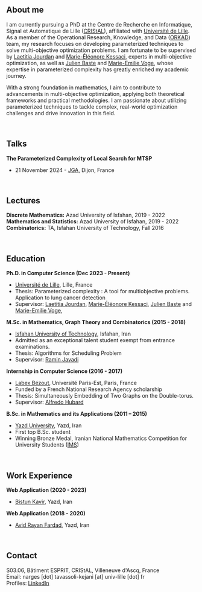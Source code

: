 ## About me
I am currently pursuing a PhD at the Centre de Recherche en Informatique, Signal et Automatique de Lille ([CRIStAL](https://www.cristal.univ-lille.fr/en/)), affiliated with [Université de Lille](https://www.univ-lille.fr/). As a member of the Operational Research, Knowledge, and Data ([ORKAD](https://orkad.univ-lille.fr/)) team, my research focuses on developing parameterized techniques to solve multi-objective optimization problems. I am fortunate to be supervised by [Laetitia Jourdan]([https://www.cristal.univ-lille.fr/profil/jourdan/](https://pro.univ-lille.fr/laetitia-jourdan)) and [Marie-Éléonore Kessaci](https://pro.univ-lille.fr/marie-eleonore-kessaci), experts in multi-objective optimization, as well as [Julien Baste](https://www.iut-info.univ-lille.fr/~julien.baste/) and [Marie-Emilie Voge](https://pro.univ-lille.fr/marie-emilie-voge), whose expertise in parameterized complexity has greatly enriched my academic journey.

With a strong foundation in mathematics, I aim to contribute to advancements in multi-objective optimization, applying both theoretical frameworks and practical methodologies. I am passionate about utilizing parameterized techniques to tackle complex, real-world optimization challenges and drive innovation in this field.

&nbsp;

## Talks
**The Parameterized Complexity of Local Search for MTSP**
- 21 November 2024 - [JGA](https://jga2024.sciencesconf.org/584823), Dijon, France

<br>  <!-- You can use this if more space is needed -->

## Lectures
**Discrete Mathematics:** Azad University of Isfahan, 2019 - 2022
**Mathematics and Statistics:** Azad University of Isfahan, 2019 - 2022
**Combinatorics:** TA, Isfahan University of Technology, Fall 2016

<br>  <!-- You can use this if more space is needed -->

## Education
**Ph.D.  in Computer Science (Dec 2023 - Present)**
- [Université de Lille](https://www.univ-lille.fr/), Lille, France
- Thesis: Parameterized complexity : A tool for multiobjective problems. Application to lung cancer detection
- Supervisor: [Laetitia Jourdan]([https://www.cristal.univ-lille.fr/profil/jourdan/](https://pro.univ-lille.fr/laetitia-jourdan)), [Marie-Éléonore Kessaci](https://pro.univ-lille.fr/marie-eleonore-kessaci), [Julien Baste](https://www.iut-info.univ-lille.fr/~julien.baste/) and [Marie-Emilie Voge](https://pro.univ-lille.fr/marie-emilie-voge),

**M.Sc. in Mathematics, Graph Theory and Combinatorics (2015 - 2018)**	 
- [Isfahan University of Technology](https://english.iut.ac.ir/), Isfahan, Iran
- Admitted as an exceptional talent student exempt from entrance examinations.
- Thesis: Algorithms for Scheduling Problem
- Supervisor: [Ramin Javadi](https://rjavadi.iut.ac.ir/)

**Internship in Computer Science (2016 - 2017)**
- [Labex Bézout](https://labex-bezout.fr/), Université Paris-Est, Paris, France
- Funded by a French National Research Agency scholarship
- Thesis: Simultaneously Embedding of Two Graphs on the Double-torus.
- Supervisor: [Alfredo Hubard](https://monge.univ-mlv.fr/~hubard/index.html)

**B.Sc. in Mathematics and its Applications (2011 – 2015)**
- [Yazd University](https://yazd.ac.ir/en), Yazd, Iran
- First top B.Sc. student
- Winning Bronze Medal, Iranian National Mathematics Competition for University Students ([IMS](http://ims.ir/en/))

<br>  <!-- You can use this if more space is needed -->

## Work Experience
**Web Application (2020 - 2023)**
- [Bistun Kavir](https://bistunkavir.com/), Yazd, Iran

**Web Application (2018 - 2020)**
- [Avid Rayan Fardad]([https://bistunkavir.com/](https://www.linkedin.com/company/avidrayanco/)), Yazd, Iran

<br>  <!-- You can use this if more space is needed -->

## Contact
S03.06, Bâtiment ESPRIT, CRIStAL, Villeneuve d'Ascq, France   
Email: narges [dot] tavassoli-kejani [at] univ-lille [dot] fr    
Profiles: [LinkedIn](https://www.linkedin.com/in/narges-tavassoli)    


